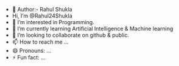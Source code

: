- 👋 Author:- Rahul Shukla
- Hi, I’m @Rahul24Shukla
- 👀 I’m interested in Programming.
- 🌱 I’m currently learning Artificial Intelligence & Machine learning
- 💞️ I’m looking to collaborate on github & public.
- 📫 How to reach me ...
- 😄 Pronouns: ...
- ⚡ Fun fact: ...

<!---
Rahul24Shukla/Rahul24Shukla is a ✨ special ✨ repository because its `README.md` (this file) appears on your GitHub profile.
You can click the Preview link to take a look at your changes.
--->
